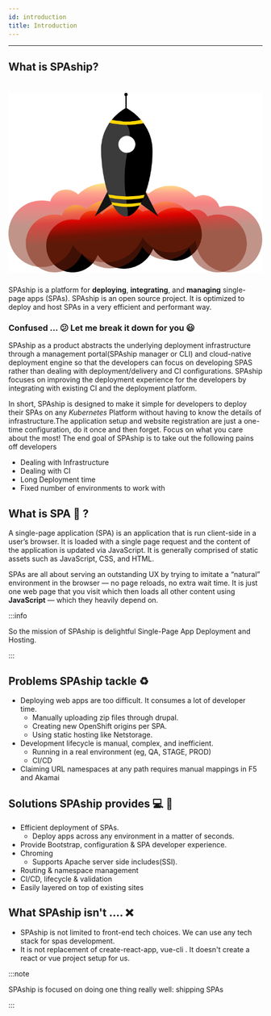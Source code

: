 ```yaml
---
id: introduction
title: Introduction
---
```


---

## What is SPAship?
# ![image alt text](image_0.png)
SPAship is a platform for **deploying**, **integrating**, and **managing** single-page apps (SPAs).
SPAship is an open source project. It is optimized to deploy and host SPAs in a very efficient and performant way. 

### Confused ... :confused: Let me break it down for you :smiley: 
SPAship as a product abstracts the underlying deployment infrastructure through a management portal(SPAship manager or CLI) and cloud-native deployment engine so that the developers can focus on developing SPAS rather than dealing with deployment/delivery and CI configurations. SPAship focuses on improving the deployment experience for the developers by integrating with existing CI and the deployment platform.

In short, SPAship is designed to make it simple for developers to deploy their SPAs on any *Kubernetes* Platform without having to know the details of infrastructure.The application setup and website registration are just a one-time configuration, do it once and then forget. Focus on what you care about the most! The end goal of SPAship is to take out the following pains off developers
* Dealing with Infrastructure
* Dealing with CI
* Long Deployment time
* Fixed number of environments to work with

## What is SPA :pushpin: ?
A single-page application (SPA) is an application that is run client-side in a user’s browser. It is loaded with a single page request and the content of the application is updated via JavaScript.  It is generally comprised of static assets such as JavaScript, CSS, and HTML.

SPAs are all about serving an outstanding UX by trying to imitate a “natural” environment in the browser — no page reloads, no extra wait time. It is just one web page that you visit which then loads all other content using **JavaScript** — which they heavily depend on.

:::info

So the mission of SPAship is delightful Single-Page App Deployment and Hosting.

:::


## Problems SPAship tackle :recycle:
* Deploying web apps are too difficult. It consumes a lot of developer time.
    * Manually uploading zip files through drupal.
    * Creating new OpenShift origins per SPA.
    * Using static hosting like Netstorage.
* Development lifecycle is manual, complex, and inefficient.
    * Running in a real environment (eg, QA, STAGE, PROD)
    * CI/CD
* Claiming URL namespaces at any path requires manual mappings in F5 and Akamai

## Solutions SPAship provides  :computer: :100:
* Efficient deployment of SPAs.
    * Deploy apps across any environment in a matter of seconds.
* Provide Bootstrap, configuration & SPA developer experience.
* Chroming
    * Supports Apache server side includes(SSI).
* Routing & namespace management
* CI/CD, lifecycle & validation
* Easily layered on top of existing sites

## What SPAship isn't ....  :x:
* SPAship is not limited to front-end tech choices. We can use any tech stack for spas development.
* It is not replacement of create-react-app, vue-cli . It doesn't create a react or vue project setup for us.

:::note

SPAship is focused on doing one thing really well: shipping SPAs

:::

